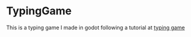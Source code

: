 # TypingGame
This is a typing game I made in godot following a tutorial at [typing game](https://www.youtube.com/playlist?list=PLpwc3ughKbZcJq-Sxew6OippNqlVc924q)
